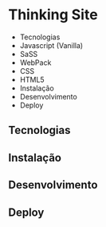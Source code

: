 # Thinking Site

 - Tecnologias
  - Javascript (Vanilla)
  - SaSS
  - WebPack
  - CSS
  - HTML5
 - Instalação
 - Desenvolvimento
 - Deploy

## Tecnologias
## Instalação
## Desenvolvimento
## Deploy
